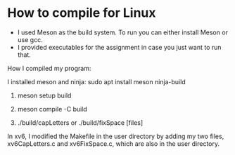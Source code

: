 # How to compile for Linux

- I used Meson as the build system. To run you can either install Meson or use gcc.
- I provided executables for the assignment in case you just want to run that.

How I compiled my program:

I installed meson and ninja:
sudo apt install meson ninja-build

1. meson setup build

2. meson compile -C build

3. ./build/capLetters or ./build/fixSpace [files]

In xv6, I modified the Makefile in the user directory by adding my two files, xv6CapLetters.c and xv6FixSpace.c, which are also in the user directory.

